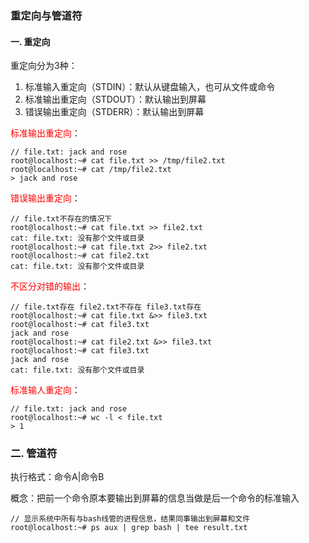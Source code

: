 ### 重定向与管道符

#### 一.  重定向

重定向分为3种：

1. 标准输入重定向（STDIN）：默认从键盘输入，也可从文件或命令
2. 标准输出重定向（STDOUT）：默认输出到屏幕
3. 错误输出重定向（STDERR）：默认输出到屏幕

<font color=red>标准输出重定向</font>：

```shell
// file.txt: jack and rose
root@localhost:~# cat file.txt >> /tmp/file2.txt
root@localhost:~# cat /tmp/file2.txt
> jack and rose
```

<font color=red>错误输出重定向</font>：

```shell
// file.txt不存在的情况下
root@localhost:~# cat file.txt >> file2.txt
cat: file.txt: 没有那个文件或目录
root@localhost:~# cat file.txt 2>> file2.txt
root@localhost:~# cat file2.txt
cat: file.txt: 没有那个文件或目录
```

<font color=red>不区分对错的输出</font>：

```shell
// file.txt存在 file2.txt不存在 file3.txt存在
root@localhost:~# cat file.txt &>> file3.txt
root@localhost:~# cat file3.txt
jack and rose
root@localhost:~# cat file2.txt &>> file3.txt
root@localhost:~# cat file3.txt
jack and rose
cat: file.txt: 没有那个文件或目录
```

<font color=red>标准输人重定向</font>：

```shell
// file.txt: jack and rose
root@localhost:~# wc -l < file.txt
> 1
```

### 二.  管道符

执行格式：命令A|命令B

概念：把前一个命令原本要输出到屏幕的信息当做是后一个命令的标准输入

```shell
// 显示系统中所有与bash线管的进程信息，结果同事输出到屏幕和文件
root@localhost:~# ps aux | grep bash | tee result.txt
```

